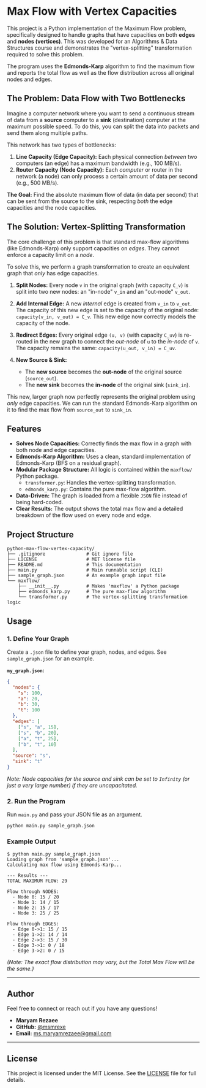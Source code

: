 # Max Flow with Vertex Capacities

This project is a Python implementation of the Maximum Flow problem, specifically designed to handle graphs that have capacities on both **edges** and **nodes (vertices)**. This was developed for an Algorithms & Data Structures course and demonstrates the "vertex-splitting" transformation required to solve this problem.

The program uses the **Edmonds-Karp** algorithm to find the maximum flow and reports the total flow as well as the flow distribution across all original nodes and edges.

## The Problem: Data Flow with Two Bottlenecks

Imagine a computer network where you want to send a continuous stream of data from a **source** computer to a **sink** (destination) computer at the maximum possible speed. To do this, you can split the data into packets and send them along multiple paths.

This network has two types of bottlenecks:

1.  **Line Capacity (Edge Capacity):** Each physical connection *between* two computers (an edge) has a maximum bandwidth (e.g., 100 MB/s).
2.  **Router Capacity (Node Capacity):** Each *computer* or router in the network (a node) can only process a certain amount of data per second (e.g., 500 MB/s).

**The Goal:** Find the absolute maximum flow of data (in data per second) that can be sent from the source to the sink, respecting *both* the edge capacities and the node capacities.

## The Solution: Vertex-Splitting Transformation

The core challenge of this problem is that standard max-flow algorithms (like Edmonds-Karp) only support capacities on *edges*. They cannot enforce a capacity limit on a *node*.

To solve this, we perform a graph transformation to create an equivalent graph that *only* has edge capacities.

1.  **Split Nodes:** Every node `v` in the original graph (with capacity `C_v`) is split into two new nodes: an "in-node" `v_in` and an "out-node" `v_out`.

2.  **Add Internal Edge:** A new *internal* edge is created from `v_in` to `v_out`. The capacity of this new edge is set to the capacity of the original node: `capacity(v_in, v_out) = C_v`. This new edge now correctly models the capacity of the node.

3.  **Redirect Edges:** Every original edge `(u, v)` (with capacity `C_uv`) is re-routed in the new graph to connect the *out-node* of `u` to the *in-node* of `v`. The capacity remains the same: `capacity(u_out, v_in) = C_uv`.

4.  **New Source & Sink:**

      * The **new source** becomes the **out-node** of the original source (`source_out`).
      * The **new sink** becomes the **in-node** of the original sink (`sink_in`).

This new, larger graph now perfectly represents the original problem using *only* edge capacities. We can run the standard Edmonds-Karp algorithm on it to find the max flow from `source_out` to `sink_in`.

## Features

  * **Solves Node Capacities:** Correctly finds the max flow in a graph with both node and edge capacities.
  * **Edmonds-Karp Algorithm:** Uses a clean, standard implementation of Edmonds-Karp (BFS on a residual graph).
  * **Modular Package Structure:** All logic is contained within the `maxflow/` Python package.
      * `transformer.py`: Handles the vertex-splitting transformation.
      * `edmonds_karp.py`: Contains the pure max-flow algorithm.
  * **Data-Driven:** The graph is loaded from a flexible `JSON` file instead of being hard-coded.
  * **Clear Results:** The output shows the total max flow and a detailed breakdown of the flow used on every node and edge.

## Project Structure

```
python-max-flow-vertex-capacity/
├── .gitignore               # Git ignore file
├── LICENSE                  # MIT license file
├── README.md                # This documentation
├── main.py                  # Main runnable script (CLI)
├── sample_graph.json        # An example graph input file
└── maxflow/
    ├── __init__.py          # Makes 'maxflow' a Python package
    ├── edmonds_karp.py      # The pure max-flow algorithm
    └── transformer.py       # The vertex-splitting transformation logic
```

## Usage

### 1. Define Your Graph

Create a `.json` file to define your graph, nodes, and edges. See `sample_graph.json` for an example.

**`my_graph.json`:**
```json
{
  "nodes": {
    "s": 100,
    "a": 20,
    "b": 30,
    "t": 100
  },
  "edges": [
    ["s", "a", 15],
    ["s", "b", 20],
    ["a", "t", 25],
    ["b", "t", 10]
  ],
  "source": "s",
  "sink": "t"
}
```
*Note: Node capacities for the source and sink can be set to `Infinity` (or just a very large number) if they are uncapacitated.*

### 2. Run the Program

Run `main.py` and pass your JSON file as an argument.

```bash
python main.py sample_graph.json
```

### Example Output

```
$ python main.py sample_graph.json
Loading graph from 'sample_graph.json'...
Calculating max flow using Edmonds-Karp...

--- Results ---
TOTAL MAXIMUM FLOW: 29

Flow through NODES:
  - Node 0: 15 / 20
  - Node 1: 14 / 15
  - Node 2: 15 / 17
  - Node 3: 25 / 25

Flow through EDGES:
  - Edge 0->1: 15 / 15
  - Edge 1->2: 14 / 14
  - Edge 2->3: 15 / 30
  - Edge 3->1: 0 / 18
  - Edge 3->2: 0 / 15
```
*(Note: The exact flow distribution may vary, but the Total Max Flow will be the same.)*

---

## Author

Feel free to connect or reach out if you have any questions!

* **Maryam Rezaee**
* **GitHub:** [@msmrexe](https://github.com/msmrexe)
* **Email:** [ms.maryamrezaee@gmail.com](mailto:ms.maryamrezaee@gmail.com)

---

## License

This project is licensed under the MIT License. See the [LICENSE](LICENSE) file for full details.
